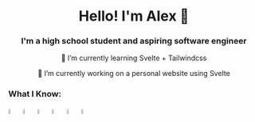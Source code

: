 <h1 style="text-align:center;"> Hello! I'm Alex 👋</h1>




<div style="text-align:center;">
<h3> I'm a high school student and aspiring software engineer</h3>
<p> 🌱 I’m currently learning Svelte + Tailwindcss </p>
<p> 🔭 I’m currently working on a personal website using Svelte</p>

</div>

<h3> What I Know: </h3>

<p> <img width=5% height=5% src="https://s3.dualstack.us-east-2.amazonaws.com/pythondotorg-assets/media/community/logos/python-logo-only.png"> <img width=5% height=5% src="https://upload.wikimedia.org/wikipedia/commons/1/1b/Svelte_Logo.svg"> 
<img width=5% height=5% src=""> 
<img width=5% height=5% src=""> 
<img width=5% height=5% src=""> 
<img width=5% height=5% src=""> 

</p>
<!-- Finish this up later-->